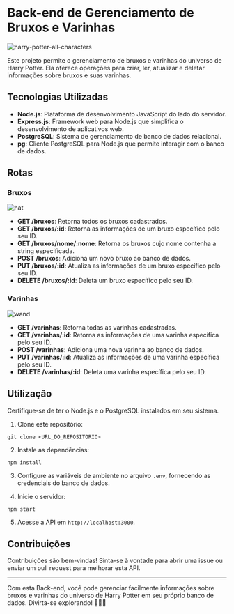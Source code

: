 # Back-end de Gerenciamento de Bruxos e Varinhas
![harry-potter-all-characters](https://github.com/ArthBG/harrydb/assets/123407087/1a177983-4259-48d1-b606-fedd2f4a5032)

Este projeto permite o gerenciamento de bruxos e varinhas do universo de Harry Potter. Ela oferece operações para criar, ler, atualizar e deletar informações sobre bruxos e suas varinhas.

## Tecnologias Utilizadas

- **Node.js**: Plataforma de desenvolvimento JavaScript do lado do servidor.
- **Express.js**: Framework web para Node.js que simplifica o desenvolvimento de aplicativos web.
- **PostgreSQL**: Sistema de gerenciamento de banco de dados relacional.
- **pg**: Cliente PostgreSQL para Node.js que permite interagir com o banco de dados.

## Rotas

### Bruxos
![hat](https://github.com/ArthBG/harrydb/assets/123407087/83656e4a-d749-4044-9179-0de9fabf828a)

- **GET /bruxos**: Retorna todos os bruxos cadastrados.
- **GET /bruxos/:id**: Retorna as informações de um bruxo específico pelo seu ID.
- **GET /bruxos/nome/:nome**: Retorna os bruxos cujo nome contenha a string especificada.
- **POST /bruxos**: Adiciona um novo bruxo ao banco de dados.
- **PUT /bruxos/:id**: Atualiza as informações de um bruxo específico pelo seu ID.
- **DELETE /bruxos/:id**: Deleta um bruxo específico pelo seu ID.

### Varinhas
![wand](https://github.com/ArthBG/harrydb/assets/123407087/5354d980-d783-4507-b9f4-d4590a6410cd)

- **GET /varinhas**: Retorna todas as varinhas cadastradas.
- **GET /varinhas/:id**: Retorna as informações de uma varinha específica pelo seu ID.
- **POST /varinhas**: Adiciona uma nova varinha ao banco de dados.
- **PUT /varinhas/:id**: Atualiza as informações de uma varinha específica pelo seu ID.
- **DELETE /varinhas/:id**: Deleta uma varinha específica pelo seu ID.

## Utilização

Certifique-se de ter o Node.js e o PostgreSQL instalados em seu sistema.

1. Clone este repositório:

```
git clone <URL_DO_REPOSITORIO>
```

2. Instale as dependências:

```
npm install
```

3. Configure as variáveis de ambiente no arquivo `.env`, fornecendo as credenciais do banco de dados.

4. Inicie o servidor:

```
npm start
```

5. Acesse a API em `http://localhost:3000`.

## Contribuições

Contribuições são bem-vindas! Sinta-se à vontade para abrir uma issue ou enviar um pull request para melhorar esta API.

---

Com esta Back-end, você pode gerenciar facilmente informações sobre bruxos e varinhas do universo de Harry Potter em seu próprio banco de dados. Divirta-se explorando! 🧙‍♂️🔮
